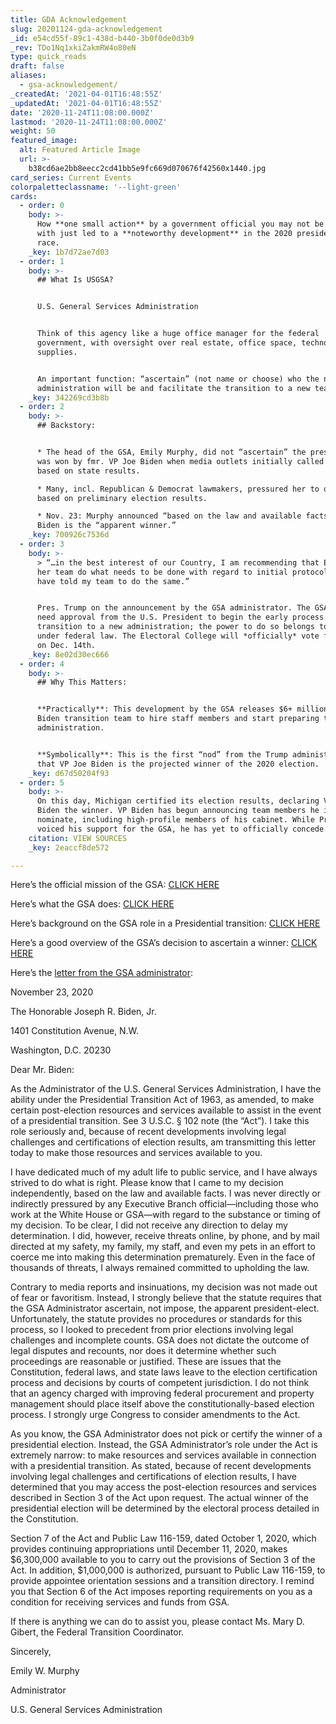 ```yaml
---
title: GDA Acknowledgement
slug: 20201124-gda-acknowledgement
_id: e54cd55f-89c1-438d-b440-3b0f0de0d3b9
_rev: TDo1Nq1xkiZakmRW4o80eN
type: quick_reads
draft: false
aliases:
  - gsa-acknowledgement/
_createdAt: '2021-04-01T16:48:55Z'
_updatedAt: '2021-04-01T16:48:55Z'
date: '2020-11-24T11:08:00.000Z'
lastmod: '2020-11-24T11:08:00.000Z'
weight: 50
featured_image:
  alt: Featured Article Image
  url: >-
    b38cd6ae2bb8eecc2cd41bb5e9fc669d070676f42560x1440.jpg
card_series: Current Events
colorpaletteclassname: '--light-green'
cards:
  - order: 0
    body: >-
      How **one small action** by a government official you may not be familiar
      with just led to a **noteworthy development** in the 2020 presidential
      race.
    _key: 1b7d72ae7d03
  - order: 1
    body: >-
      ## What Is USGSA?


      U.S. General Services Administration


      Think of this agency like a huge office manager for the federal
      government, with oversight over real estate, office space, technology and
      supplies.


      An important function: “ascertain” (not name or choose) who the next
      administration will be and facilitate the transition to a new team.
    _key: 342269cd3b8b
  - order: 2
    body: >-
      ## Backstory:


      * The head of the GSA, Emily Murphy, did not “ascertain” the presidency
      was won by fmr. VP Joe Biden when media outlets initially called the race
      based on state results.

      * Many, incl. Republican & Democrat lawmakers, pressured her to do so
      based on preliminary election results.

      * Nov. 23: Murphy announced “based on the law and available facts” that VP
      Biden is the “apparent winner.”
    _key: 700926c7536d
  - order: 3
    body: >-
      > “…in the best interest of our Country, I am recommending that Emily and
      her team do what needs to be done with regard to initial protocols, and
      have told my team to do the same.”


      Pres. Trump on the announcement by the GSA administrator. The GSA does not
      need approval from the U.S. President to begin the early process of a
      transition to a new administration; the power to do so belongs to the GSA
      under federal law. The Electoral College will *officially* vote for Pres.
      on Dec. 14th.
    _key: 8e02d30ec666
  - order: 4
    body: >-
      ## Why This Matters:


      **Practically**: This development by the GSA releases $6+ million to the
      Biden transition team to hire staff members and start preparing their new
      administration.


      **Symbolically**: This is the first “nod” from the Trump administration
      that VP Joe Biden is the projected winner of the 2020 election.
    _key: d67d50204f93
  - order: 5
    body: >-
      On this day, Michigan certified its election results, declaring VP Joe
      Biden the winner. VP Biden has begun announcing team members he intends to
      nominate, including high-profile members of his cabinet. While Pres. Trump
      voiced his support for the GSA, he has yet to officially concede.
    citation: VIEW SOURCES
    _key: 2eaccf8de572

---
```

Here’s the official mission of the GSA: [CLICK HERE](https://www.gsa.gov/about-us/mission-and-background/our-missions-evolution)

Here’s what the GSA does: [CLICK HERE](https://www.gsa.gov/about-us/mission-and-background)

Here’s background on the GSA role in a Presidential transition: [CLICK HERE](https://www.gsa.gov/about-us/mission-and-background/gsas-role-in-presidential-transitions)

Here’s a good overview of the GSA’s decision to ascertain a winner: [CLICK HERE](https://www.usatoday.com/story/news/politics/elections/2020/11/23/gsa-emily-murphy-clears-way-joe-bidens-transition-begin/6226527002/)

Here’s the [letter from the GSA administrator](https://news.yahoo.com/gsa-tells-biden-team-begin-233248643.html?guccounter=1):

November 23, 2020

The Honorable Joseph R. Biden, Jr.

1401 Constitution Avenue, N.W.

Washington, D.C. 20230

Dear Mr. Biden:

As the Administrator of the U.S. General Services Administration, I have the ability under the Presidential Transition Act of 1963, as amended, to make certain post-election resources and services available to assist in the event of a presidential transition. See 3 U.S.C. § 102 note (the “Act”). I take this role seriously and, because of recent developments involving legal challenges and certifications of election results, am transmitting this letter today to make those resources and services available to you.

I have dedicated much of my adult life to public service, and I have always strived to do what is right. Please know that I came to my decision independently, based on the law and available facts. I was never directly or indirectly pressured by any Executive Branch official—including those who work at the White House or GSA—with regard to the substance or timing of my decision. To be clear, I did not receive any direction to delay my determination. I did, however, receive threats online, by phone, and by mail directed at my safety, my family, my staff, and even my pets in an effort to coerce me into making this determination prematurely. Even in the face of thousands of threats, I always remained committed to upholding the law.

Contrary to media reports and insinuations, my decision was not made out of fear or favoritism. Instead, I strongly believe that the statute requires that the GSA Administrator ascertain, not impose, the apparent president-elect. Unfortunately, the statute provides no procedures or standards for this process, so I looked to precedent from prior elections involving legal challenges and incomplete counts. GSA does not dictate the outcome of legal disputes and recounts, nor does it determine whether such proceedings are reasonable or justified. These are issues that the Constitution, federal laws, and state laws leave to the election certification process and decisions by courts of competent jurisdiction. I do not think that an agency charged with improving federal procurement and property management should place itself above the constitutionally-based election process. I strongly urge Congress to consider amendments to the Act.

As you know, the GSA Administrator does not pick or certify the winner of a presidential election. Instead, the GSA Administrator’s role under the Act is extremely narrow: to make resources and services available in connection with a presidential transition. As stated, because of recent developments involving legal challenges and certifications of election results, I have determined that you may access the post-election resources and services described in Section 3 of the Act upon request. The actual winner of the presidential election will be determined by the electoral process detailed in the Constitution.

Section 7 of the Act and Public Law 116-159, dated October 1, 2020, which provides continuing appropriations until December 11, 2020, makes $6,300,000 available to you to carry out the provisions of Section 3 of the Act. In addition, $1,000,000 is authorized, pursuant to Public Law 116-159, to provide appointee orientation sessions and a transition directory. I remind you that Section 6 of the Act imposes reporting requirements on you as a condition for receiving services and funds from GSA.

If there is anything we can do to assist you, please contact Ms. Mary D. Gibert, the Federal Transition Coordinator.

Sincerely,

Emily W. Murphy

Administrator

U.S. General Services Administration